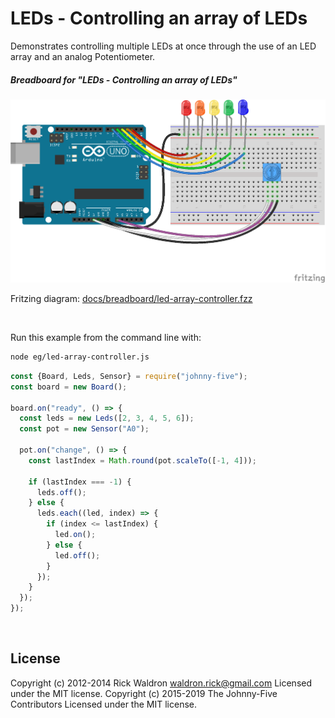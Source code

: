 <!--remove-start-->

# LEDs - Controlling an array of LEDs

<!--remove-end-->


Demonstrates controlling multiple LEDs at once through the use of an LED array and an analog Potentiometer.





##### Breadboard for "LEDs - Controlling an array of LEDs"



![docs/breadboard/led-array-controller.png](breadboard/led-array-controller.png)<br>

Fritzing diagram: [docs/breadboard/led-array-controller.fzz](breadboard/led-array-controller.fzz)

&nbsp;




Run this example from the command line with:
```bash
node eg/led-array-controller.js
```


```javascript
const {Board, Leds, Sensor} = require("johnny-five");
const board = new Board();

board.on("ready", () => {
  const leds = new Leds([2, 3, 4, 5, 6]);
  const pot = new Sensor("A0");

  pot.on("change", () => {
    const lastIndex = Math.round(pot.scaleTo([-1, 4]));

    if (lastIndex === -1) {
      leds.off();
    } else {
      leds.each((led, index) => {
        if (index <= lastIndex) {
          led.on();
        } else {
          led.off();
        }
      });
    }
  });
});

```








&nbsp;

<!--remove-start-->

## License
Copyright (c) 2012-2014 Rick Waldron <waldron.rick@gmail.com>
Licensed under the MIT license.
Copyright (c) 2015-2019 The Johnny-Five Contributors
Licensed under the MIT license.

<!--remove-end-->
